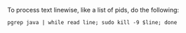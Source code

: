 To process text linewise, like a list of pids, do the following:

```
pgrep java | while read line; sudo kill -9 $line; done
```
